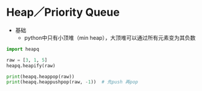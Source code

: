 # Heap／Priority Queue

- 基础
  - python中只有小顶堆（min heap），大顶堆可以通过所有元素变为其负数
```python
import heapq

raw = [3, 1, 5]
heapq.heapify(raw)

print(heapq.heappop(raw))
print(heapq.heappushpop(raw, -1))  # 先push 再pop
```
